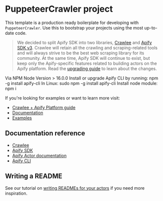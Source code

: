 # PuppeteerCrawler project

This template is a production ready boilerplate for developing with `PuppeteerCrawler`. Use this to bootstrap your projects using the most up-to-date code.

> We decided to split Apify SDK into two libraries, [Crawlee](https://crawlee.dev) and [Apify SDK v3](https://docs.apify.com/sdk/js). Crawlee will retain all the crawling and scraping-related tools and will always strive to be the best web scraping library for its community. At the same time, Apify SDK will continue to exist, but keep only the Apify-specific features related to building actors on the Apify platform. Read the [upgrading guide](https://docs.apify.com/sdk/js/docs/upgrading/upgrading-to-v3) to learn about the changes.

Via NPM
Node Version > 16.0.0
Install or upgrade Apify CLI by running: npm -g install apify-cli
In Linux: sudo npm -g install apify-cli
Install node module: npm i

If you're looking for examples or want to learn more visit:

-   [Crawlee + Apify Platform guide](https://crawlee.dev/docs/guides/apify-platform)
-   [Documentation](https://crawlee.dev/api/puppeteer-crawler/class/PuppeteerCrawler)
-   [Examples](https://crawlee.dev/docs/examples/puppeteer-crawler)

## Documentation reference

-   [Crawlee](https://crawlee.dev)
-   [Apify SDK](https://docs.apify.com/sdk/js)
-   [Apify Actor documentation](https://docs.apify.com/actor)
-   [Apify CLI](https://docs.apify.com/cli)

## Writing a README

See our tutorial on [writing READMEs for your actors](https://help.apify.com/en/articles/2912548-how-to-write-great-readme-for-your-actors) if you need more inspiration.
